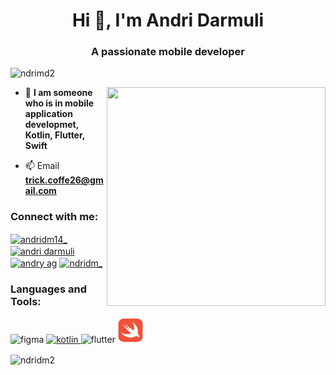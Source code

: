 <h1 align="center">Hi 👋, I'm Andri Darmuli</h1>
<h3 align="center">A passionate mobile developer </h3>

<p align="left"> <img src="https://komarev.com/ghpvc/?username=ndridm2&label=Profile%20views&color=0e75b6&style=flat" alt="ndrimd2" /> </p>

<img align="right" width=350 height=350 src="https://raw.githubusercontent.com/ndridm2/ndridm2/main/coding-freak.gif" />

- 💬 **I am someone who is in mobile application developmet, Kotlin, Flutter, Swift**

- 📫 Email **trick.coffe26@gmail.com**

<h3 align="left">Connect with me:</h3>
<p align="left">
<a href="https://twitter.com/andridm14_" target="blank"><img align="center" src="https://raw.githubusercontent.com/rahuldkjain/github-profile-readme-generator/master/src/images/icons/Social/twitter.svg" alt="andridm14_" height="30" width="40" /></a>
<a href="https://linkedin.com/in/andri darmuli" target="blank"><img align="center" src="https://raw.githubusercontent.com/rahuldkjain/github-profile-readme-generator/master/src/images/icons/Social/linked-in-alt.svg" alt="andri darmuli" height="30" width="40" /></a>
<a href="https://fb.com/andry ag" target="blank"><img align="center" src="https://raw.githubusercontent.com/rahuldkjain/github-profile-readme-generator/master/src/images/icons/Social/facebook.svg" alt="andry ag" height="30" width="40" /></a>
<a href="https://instagram.com/ndridm_" target="blank"><img align="center" src="https://raw.githubusercontent.com/rahuldkjain/github-profile-readme-generator/master/src/images/icons/Social/instagram.svg" alt="ndridm_" height="30" width="40" /></a>
</p>

<h3 align="left">Languages and Tools:</h3>
<p align="left">
<img src="https://www.vectorlogo.zone/logos/figma/figma-icon.svg" alt="figma" width="40" height="40"/> </a> <a href="https://firebase.google.com/" target="_blank" rel="noreferrer"> 
<img src="https://www.vectorlogo.zone/logos/kotlinlang/kotlinlang-icon.svg" alt="kotlin" width="40" height="40"/> <a href="https://developer.android.com/" target="_blank" rel="noreferrer"> </a> 
<img src="https://www.vectorlogo.zone/logos/flutterio/flutterio-icon.svg" alt="flutter" width="40" height="40"/> <a href="https://flutter.dev/" target="_blank" rel="noreferrer"> </a>  
<img src="https://raw.githubusercontent.com/devicons/devicon/master/icons/swift/swift-original.svg" alt="swift" width="40" height="40"/> <a href="https://www.apple.com/id/swift/" target="_blank" rel="noreferrer"> </a> 
</p>

<p><img align="center" src="https://github-readme-streak-stats.herokuapp.com/?user=ndridm2&" alt="ndridm2" /></p>
